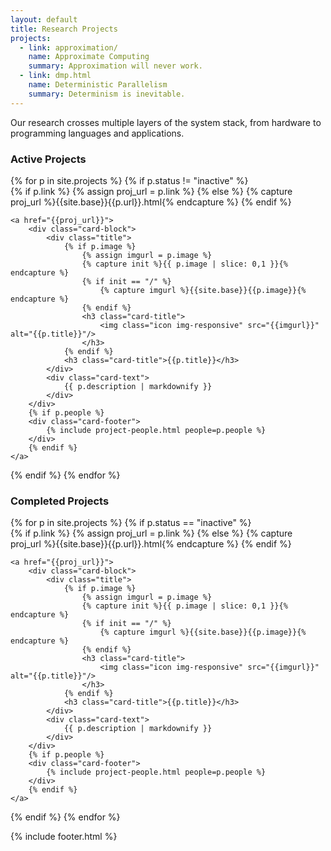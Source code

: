 ```yaml
---
layout: default
title: Research Projects
projects:
  - link: approximation/
    name: Approximate Computing
    summary: Approximation will never work.
  - link: dmp.html
    name: Deterministic Parallelism
    summary: Determinism is inevitable.
---
```


Our research crosses multiple layers of the system stack, from hardware to programming languages and applications.

### Active Projects

<div class="card-columns">
{% for p in site.projects %}
{% if p.status != "inactive" %}
<div class="card {%if p.link or p.url%}link{%endif%}">
    {% if p.link %}
        {% assign proj_url = p.link %}
    {% else %}
        {% capture proj_url %}{{site.base}}{{p.url}}.html{% endcapture %}
    {% endif %}

    <a href="{{proj_url}}">
        <div class="card-block">
            <div class="title">
                {% if p.image %}
                    {% assign imgurl = p.image %}
                    {% capture init %}{{ p.image | slice: 0,1 }}{% endcapture %}
                    {% if init == "/" %}
                        {% capture imgurl %}{{site.base}}{{p.image}}{% endcapture %}
                    {% endif %}
                    <h3 class="card-title">
                        <img class="icon img-responsive" src="{{imgurl}}" alt="{{p.title}}"/>
                    </h3>
                {% endif %}                
                <h3 class="card-title">{{p.title}}</h3>
            </div>
            <div class="card-text">
                {{ p.description | markdownify }}
            </div>
        </div>
        {% if p.people %}
        <div class="card-footer">
            {% include project-people.html people=p.people %}
        </div>
        {% endif %}
    </a>
</div>
{% endif %}
{% endfor %}
</div>

### Completed Projects

<div class="card-columns">
{% for p in site.projects %}
{% if p.status == "inactive" %}
<div class="card {%if p.link or p.url%}link{%endif%}">
    {% if p.link %}
        {% assign proj_url = p.link %}
    {% else %}
        {% capture proj_url %}{{site.base}}{{p.url}}.html{% endcapture %}
    {% endif %}

    <a href="{{proj_url}}">
        <div class="card-block">
            <div class="title">
                {% if p.image %}
                    {% assign imgurl = p.image %}
                    {% capture init %}{{ p.image | slice: 0,1 }}{% endcapture %}
                    {% if init == "/" %}
                        {% capture imgurl %}{{site.base}}{{p.image}}{% endcapture %}
                    {% endif %}
                    <h3 class="card-title">
                        <img class="icon img-responsive" src="{{imgurl}}" alt="{{p.title}}"/>
                    </h3>
                {% endif %}                
                <h3 class="card-title">{{p.title}}</h3>
            </div>
            <div class="card-text">
                {{ p.description | markdownify }}
            </div>
        </div>
        {% if p.people %}
        <div class="card-footer">
            {% include project-people.html people=p.people %}
        </div>
        {% endif %}
    </a>
</div>
{% endif %}
{% endfor %}
</div>



{% include footer.html %}

<!--### Concurrency

Concurrency is present in pretty much every computer system, from sensor nodes to supercomputers to distributed applications. With ubiquitous multicores, it is actually necessary to write concurrent code to take advantage of parallelism. However, concurrent software is notoriously difficult to write, test and debug.

Our concurrency research explores: [new programming models](osha.html) that make interaction between threads explicit and disciplined; new execution models that remove unnecessary non-determinism from parallel execution ([Deterministic multiprocessing (DMP)](dmp.html)); new techniques for [debugging and even automatically avoiding concurrency bugs](concurrencybugs.html); and new language and hardware techniques that [turn concurrency bugs into exceptions](concurrencyexceptions.html) much like segmentation fault or division by zero.


### Approximate Computing

<img src="{{ site.base }}/img/noisy.png" class="illustration"
  style="width: 300px; height: 208px;">

Improving energy efficiency is paramount in mobile devices and online service
infrastructures. Even more importantly, as we approach the limits of silicon
device scaling, it might be an enabler for future systems performance
and features. Many important applications such as computer vision, machine learning, signal
processing, web search, augmented reality, big data analytics, and many more,
can inherently tolerate inaccurate computation at various levels. With [approximate computing][approx], this fact can be exploited for fundamentally more
efficient computing systems.

The key idea in approximate computing is to trade off accuracy in computation,
storage, and communication for better performance and energy efficiency. It enables effective use of more aggressive
transistor technology, analog computing techniques in a more general way, and new optimizations or code
transformations (e.g., using fundamentally
approximate models of execution like [neural networks][npu]).

Taking advantage of approximate computing, though, requires overcoming many
technical challenges. Programmers need a reasonable model to write code for
and they need tools for testing and debugging approximate programs. The system
needs to offer meaningful guarantees of output quality otherwise unusable
output actually leads to energy waste. Our research aims to develop a comprehensive solution across the entire system
stack, including: language and runtime techniques to
express and enforce quality metrics where inaccuracy can be tolerated ([EnerJ](approximation/enerj.html)); language tools, including
approximation recommenders and debuggers;  compilers to communicate the
information to the hardware; microarchitectures and hardware techniques
for approximate execution ([NPU][], [SNNAP][]); approximate [data storage][approxstorage] and communication
services; and abstractions for approximate hardware design.

[npu]: approximation/npu.html
[snnap]: approximation/snnap.html
[approxstorage]: http://homes.cs.washington.edu/~asampson/media/papers/approxstorage-micro2013.pdf
[approx]: approximation/enerj.html
{% comment %} Linking approximation to EnerJ until we have a real approximation landing page. {% endcomment %}

### Emerging Applications

Applications are often a major driver of progress in computer systems architecture. We are currently interested in two emerging application directions: the big and the small. The big is large-scale data analysis, which often involves forms of parallelism not very well supported by typical data-parallel systems. The small is mobile applications, which have stringent power requirements, but are often written in high-level languages that are difficult to optimized.

Our effort on "big" applications currently focuses on support large scale irregular applications, which don't have much locality and exhibits irregular forms of parallelism. A classic example is graph analysis of social network data. We developing a system called [Grappa][], which aims at making it very simple to write large scale irregular applications with near optimal system utilization. The key lower-level research question is on how to exploit latency tolerance with concurrency in large systems.

Grappa is being used to enable fast, in-memory computation of complex data analytics pipelines from domains like bibliometrics. To use Grappa without writing low-level code, we have built a compiler called [Radish](https://github.com/uwescience/raco#c-and-grappa-output-radish) that translates SQL and other high-level languages to efficient distributed memory programs.

Our effort on "small" applications focuses on better supporting scripting languages and web browsing in mobile devices. We are exploring [hardware support for scripting languages] (mobileweb.html) and ways to enable new optimizations in mobile browsers by [characterizing](webchar.html) sources of inefficiencies.

[grappa]: grappa.html

### Emerging Technologies

The other main driver of new systems is the advent of new basic technologies. One such technology we are interested in is fast non-volatile memories (NVRAM). We believe that the implications of NVRAM on software are significant
and game-changing. For example, the existence of a two-level storage
system consisting of fast volatile main memory and slow non-volatile
storage (e.g., disk) has been fundamental to virtually all software
systems for the entire history of computing.  The potential of
computer systems consisting of a large, fast, single-level,
non-volatile memory system provides a crucial opportunity to
re-imagine the structure of software in the future. Hence, we are exploring [system implications of nonvolatile memories](nonvolatile.html).

Another exciting "emerging" technology is engineered DNA molecules.
Performing computation inside living cells offers life-changing applications, from improved medical diagnostics to better cancer therapy to intelligent drugs. Due to its bio-compatibility and ease of engineering, one promising approach for performing in-vivo computation is DNA strand displacement.
DNA nanotechnology is currently at a turning point, with many proposed applications being realized. We believe that it is time for the computer architecture community to take notice and contribute. We explore architectural issues in such systems, such as modularity, composability, reliability, etc.-->
